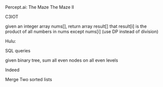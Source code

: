 Percept.ai: The Maze The Maze II

C3IOT

given an integer array nums\[\], return array result\[\] that result\[i\] is the product of all numbers in nums except nums\[i\] \(use DP instead of division\)

Hulu:

SQL queries

given binary tree, sum all even nodes on all even levels

Indeed

Merge Two sorted lists

